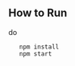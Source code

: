 ## How to Run
do
```git clone https://github.com/zumbiepig/MineXLauncher
   npm install
   npm start
```
